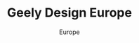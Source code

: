 ---
layout: gallery
lang: en
title: Geely Design Europe
permalink: /geely-design-europe/

subtitle: Europe

standard:
  title: Geely Design Europe
  text: The fast development of our Gothenburg studio happen together with the launch of LYNK & CO. A new brand that is tailored to young, urban, tech-savvy customers. Today we are more than 200 people who work with coming LYNK & CO products.

portfolio: [
  {
    type: image,
    image: gallery/europe/gallery_europe_01.jpg
  },
  {
    type: image,
    image: gallery/europe/gallery_europe_04.jpg
  },
  {
    type: quote,
    text: 'We prefer to see competition between ideas rather than people.',
    name: 'Andreas Nilsson, Head of Design for LYNK & CO'
  },
  {
    type: image,
    image: gallery/europe/gallery_europe_05.jpg
  },
  {
    type: image,
    image: gallery/europe/gallery_europe_06.jpg
  },
  {
    type: quote,
    text: 'The logo has a diamond jewellery effect – as you walk round the car the different facets sparkle.',
    name: 'Simon Lamarre, Head of Exterior Design'
  },
  {
    type: image,
    image: gallery/europe/gallery_europe_07.jpg
  },
  {
    type: image,
    image: gallery/europe/gallery_europe_08.jpg
  },
  {
    type: quote,
    text: 'Most people who joined us had no idea what to expect as they walked in the door.',
    name: 'Stefan Rosén, Head of Advanced Design'
  },
  {
    type: image,
    image: gallery/europe/gallery_europe_09.jpg
  },
  {
    type: image,
    image: gallery/europe/gallery_europe_10.jpg
  },
  {
    type: quote,
    text: 'Instead of having trim levels, we are building personas – sporty, luxury, hip, minimalistic.',
    name: Andreas Nilsson
  },
  {
    type: image,
    image: gallery/europe/gallery_europe_11.jpg
  },
  {
    type: image,
    image: gallery/europe/gallery_europe_12.jpg
  },
  {
    type: quote,
    text: 'It’s our responsibility to tell the design team what will be the trend in three or four years’ time.',
    name: 'Jenny Deimer, Head of Design Color and Material'
  },
  {
    type: image,
    image: gallery/europe/gallery_europe_13.jpg
  },
  {
    type: image,
    image: gallery/europe/gallery_europe_14.jpg
  },
  {
    type: quote,
    text: 'We want to challenge the conventional relationship between the car and the human being.',
    name: 'Lars Falk, Head of Interior Design'
  },
  {
    type: image,
    image: gallery/europe/gallery_europe_15.jpg
  },
  {
    type: image,
    image: gallery/europe/gallery_europe_16.jpg
  },
  {
    type: image,
    image: gallery/europe/gallery_europe_17.jpg
  }
]
---